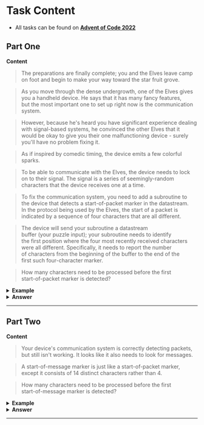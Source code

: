 # Task Content
 - All tasks can be found on **[Advent of Code 2022](https://adventofcode.com/2022)** 
 
## Part One

**Content**
> The preparations are finally complete; you and the Elves leave camp  
> on foot and begin to make your way toward the star fruit grove.

> As you move through the dense undergrowth, one of the Elves gives  
> you a handheld device. He says that it has many fancy features,  
> but the most important one to set up right now is the communication system.

> However, because he's heard you have significant experience dealing  
> with signal-based systems, he convinced the other Elves that it  
> would be okay to give you their one malfunctioning device - surely  
> you'll have no problem fixing it.

> As if inspired by comedic timing, the device emits a few colorful sparks.

> To be able to communicate with the Elves, the device needs to lock  
> on to their signal. The signal is a series of seemingly-random  
> characters that the device receives one at a time.

> To fix the communication system, you need to add a subroutine to  
> the device that detects a start-of-packet marker in the datastream.  
> In the protocol being used by the Elves, the start of a packet is  
> indicated by a sequence of four characters that are all different.

> The device will send your subroutine a datastream  
> buffer (your puzzle input); your subroutine needs to identify  
> the first position where the four most recently received characters  
> were all different. Specifically, it needs to report the number  
> of characters from the beginning of the buffer to the end of the  
> first such four-character marker.

> How many characters need to be processed before the first  
> start-of-packet marker is detected?

<details>
  <summary><strong> Example </strong></summary>

Suppose you receive the following datastream buffer:

<pre>mjqjpqmgbljsphdztnvjfqwrcgsmlb</pre>

After the first three characters (`mjq`) have been received, there haven't been enough characters received yet to find the marker. The first time a marker could occur is after the fourth character is received, making the most recent four characters `mjqj`. Because `j` is repeated, this isn't a marker.

The first time a marker appears is after the **seventh** character arrives. Once it does, the last four characters received are `jpqm`, which are all different. In this case, your subroutine should report the value **`7`**, because the first start-of-packet marker is complete after **7** characters have been processed.

Here are a few more examples:
 - `bvwbjplbgvbhsrlpgdmjqwftvncz`: first marker after character **5**
 - `nppdvjthqldpwncqszvftbrmjlhg`: first marker after character **6**
 - `nznrnfrfntjfmvfwmzdfjlvtqnbhcprsg`: first marker after character **10**
 - `zcfzfwzzqfrljwzlrfnpqdbhtmscgvjw`: first marker after character **11**

</details>

<details>
  <summary><strong> Answer </strong></summary>
  <div align="right">
    
   My puzzle answer was: **`1238`**
    
  </div>
</details> 

___

## Part Two

**Content**
> Your device's communication system is correctly detecting packets,  
> but still isn't working. It looks like it also needs to look for messages.

> A start-of-message marker is just like a start-of-packet marker,  
> except it consists of 14 distinct characters rather than 4.

> How many characters need to be processed before the first  
> start-of-message marker is detected?

<details>
  <summary><strong> Example </strong></summary>

Here are the first positions of start-of-message markers for all of the above examples:
 - `mjqjpqmgbljsphdztnvjfqwrcgsmlb`: first marker after character **19**
 - `bvwbjplbgvbhsrlpgdmjqwftvncz`: first marker after character **23**
 - `nppdvjthqldpwncqszvftbrmjlhg`: first marker after character **23**
 - `nznrnfrfntjfmvfwmzdfjlvtqnbhcprsg`: first marker after character **29**
 - `zcfzfwzzqfrljwzlrfnpqdbhtmscgvjw`: first marker after character **26**


</details>

<details>
  <summary><strong> Answer </strong></summary>
  <div align="right">
    
   My puzzle answer was: **`3037`**
    
  </div>
</details> 

___

<br />
